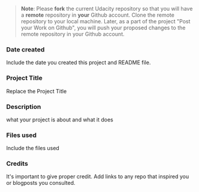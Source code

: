 >**Note**: Please **fork** the current Udacity repository so that you will have a **remote** repository in **your** Github account. Clone the remote repository to your local machine. Later, as a part of the project "Post your Work on Github", you will push your proposed changes to the remote repository in your Github account.

### Date created
Include the date you created this project and README file.

### Project Title
Replace the Project Title

### Description
what your project is about and what it does

### Files used
Include the files used

### Credits
It's important to give proper credit. Add links to any repo that inspired you or blogposts you consulted.

